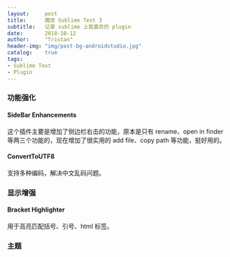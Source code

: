 ```yaml
---
layout:     post
title:      魔改 Sublime Text 3
subtitle:   记录 sublime 上我喜欢的 plugin
date:       2018-10-12
author:     "Tristan"
header-img: "img/post-bg-androidstudio.jpg"
catalog:    true
tags:
- Sublime Text
- Plugin
---
```


### 功能强化

#### SideBar Enhancements
这个插件主要是增加了侧边栏右击的功能，原本是只有 rename、open in finder 等两三个功能的，现在增加了很实用的 add file、copy path 等功能，挺好用的。

#### ConvertToUTF8
支持多种编码，解决中文乱码问题。

### 显示增强

#### Bracket Highlighter
用于高亮匹配括号、引号、html 标签。

### 主题


